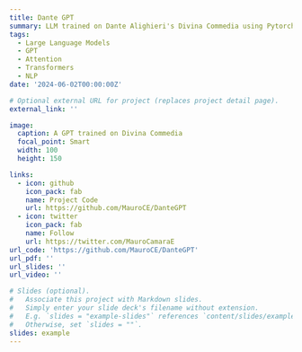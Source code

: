 ```yaml
---
title: Dante GPT
summary: LLM trained on Dante Alighieri's Divina Commedia using Pytorch.
tags:
  - Large Language Models
  - GPT
  - Attention
  - Transformers
  - NLP
date: '2024-06-02T00:00:00Z'

# Optional external URL for project (replaces project detail page).
external_link: ''

image:
  caption: A GPT trained on Divina Commedia
  focal_point: Smart
  width: 100
  height: 150

links:
  - icon: github
    icon_pack: fab
    name: Project Code
    url: https://github.com/MauroCE/DanteGPT
  - icon: twitter
    icon_pack: fab
    name: Follow
    url: https://twitter.com/MauroCamaraE
url_code: 'https://github.com/MauroCE/DanteGPT'
url_pdf: ''
url_slides: ''
url_video: ''

# Slides (optional).
#   Associate this project with Markdown slides.
#   Simply enter your slide deck's filename without extension.
#   E.g. `slides = "example-slides"` references `content/slides/example-slides.md`.
#   Otherwise, set `slides = ""`.
slides: example
---
```


